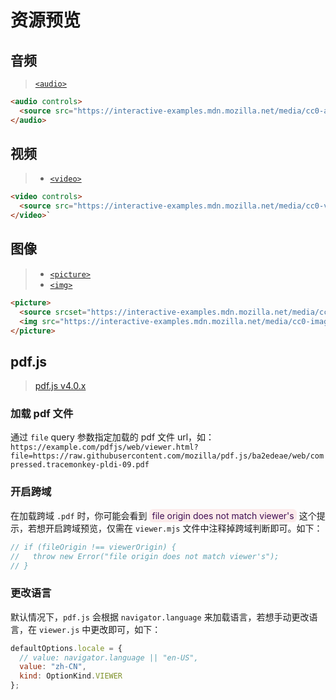 # 资源预览

## 音频

> [`<audio>`](https://developer.mozilla.org/zh-CN/docs/Web/HTML/Element/audio)

```html
<audio controls>
  <source src="https://interactive-examples.mdn.mozilla.net/media/cc0-audio/t-rex-roar.mp3" type="audio/mp3" />
</audio>
```

## 视频

> - [`<video>`](https://developer.mozilla.org/zh-CN/docs/Web/HTML/Element/video)

```html
<video controls>
  <source src="https://interactive-examples.mdn.mozilla.net/media/cc0-videos/flower.mp4" type="video/mp4" />
</video>`
```

## 图像

> - [`<picture>`](https://developer.mozilla.org/zh-CN/docs/Web/HTML/Element/picture)
> - [`<img>`](https://developer.mozilla.org/zh-CN/docs/Web/HTML/Element/img)

```html
<picture>
  <source srcset="https://interactive-examples.mdn.mozilla.net/media/cc0-images/surfer-240-200.jpg" media="(orientation: portrait)" />
  <img src="https://interactive-examples.mdn.mozilla.net/media/cc0-images/painted-hand-298-332.jpg" alt="" />
</picture>
```

## pdf.js

> [pdf.js v4.0.x](https://github.com/mozilla/pdf.js)

### 加载 pdf 文件

通过 `file` query 参数指定加载的 pdf 文件 url，如：`https://example.com/pdfjs/web/viewer.html?file=https://raw.githubusercontent.com/mozilla/pdf.js/ba2edeae/web/compressed.tracemonkey-pldi-09.pdf`

### 开启跨域

在加载跨域 `.pdf` 时，你可能会看到 <span style="padding: 2px 4px; border-radius: 6px; background-color: #FCEBEB; color: #410E53">file origin does not match viewer's</span> 这个提示，若想开启跨域预览，仅需在 `viewer.mjs` 文件中注释掉跨域判断即可。如下：

```js
// if (fileOrigin !== viewerOrigin) {
//   throw new Error("file origin does not match viewer's");
// }
```

### 更改语言

默认情况下，`pdf.js` 会根据 `navigator.language` 来加载语言，若想手动更改语言，在 `viewer.js` 中更改即可，如下：

```js
defaultOptions.locale = {
  // value: navigator.language || "en-US",
  value: "zh-CN",
  kind: OptionKind.VIEWER
};
```
